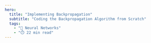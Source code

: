 ```yaml
---
hero:
  title: "Implementing Backpropagation"
  subtitle: "Coding the Backpropagation Algorithm from Scratch"
  tags:
    - "🧠 Neural Networks"
    - "⏱️ 22 min read"
---
```



